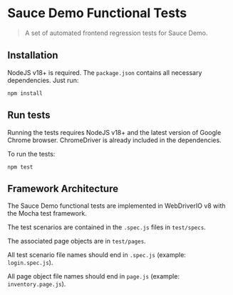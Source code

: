 # Sauce Demo Functional Tests

> A set of automated frontend regression tests for Sauce Demo.

## Installation

NodeJS v18+ is required.
The `package.json` contains all necessary dependencies.  Just run:

```
npm install
```

## Run tests

Running the tests requires NodeJS v18+ and the latest version of Google Chrome browser. ChromeDriver is already included in the dependencies.

To run the tests:

```
npm test
```

## Framework Architecture

The Sauce Demo functional tests are implemented in WebDriverIO v8 with the Mocha test framework.

The test scenarios are contained in the `.spec.js` files in `test/specs`.

The associated page objects are in `test/pages`.

All test scenario file names should end in `.spec.js` (example: `login.spec.js`).

All page object file names should end in `page.js` (example: `inventory.page.js`).
